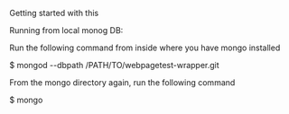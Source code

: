 Getting started with this

Running from local monog DB:

Run the following command from inside where you have mongo installed

$ mongod --dbpath /PATH/TO/webpagetest-wrapper.git

From the mongo directory again, run the following command

$ mongo